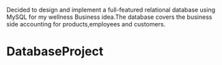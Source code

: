 Decided to design and implement a full-featured relational database using MySQL for my wellness Business idea.The database covers the business side accounting for products,employees and customers.
# DatabaseProject
